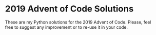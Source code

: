 # 2019 Advent of Code Solutions

These are my Python solutions for the 2019 Advent of Code.
Please, feel free to suggest any improvement or to re-use it in your code.
